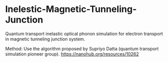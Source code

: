 # Inelestic-Magnetic-Tunneling-Junction


Quantum transport inelastic optical phonon simulation for electron transport in magnetic tunneling junction system.


Method: Use the algorithm proposed by Supriyo Datta (quantum transport simulation pioneer group).
https://nanohub.org/resources/10262




